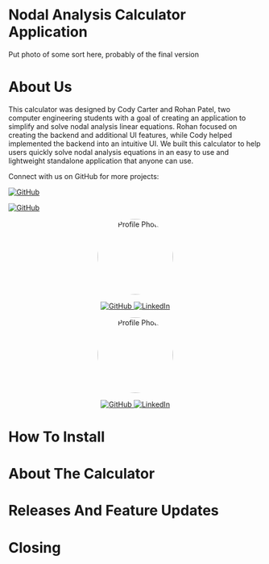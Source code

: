# Nodal Analysis Calculator Application

Put photo of some sort here, probably of the final version

# About Us
This calculator was designed by Cody Carter and Rohan Patel, two computer engineering students with a goal of creating an application to simplify and solve nodal analysis linear equations.
Rohan focused on creating the backend and additional UI features, while Cody helped implemented the backend into an intuitive UI. We built this calculator to help users quickly solve nodal analysis equations in an easy to use and lightweight standalone application that anyone can use. 

Connect with us on GitHub for more projects:

[![GitHub](https://img.shields.io/badge/GitHub-181717?style=for-the-badge&logo=github&logoColor=white)](https://github.com/codycarter1763)

[![GitHub](https://img.shields.io/badge/GitHub-181717?style=for-the-badge&logo=github&logoColor=white)](https://github.com/immmadeus)

<div align="Center">
  <img src="https://drive.google.com/file/d/1W5JP7YIR6sM4O_yCJrIJM2mFIX8Gfy3b/view?usp=sharing" alt="Profile Photo" width="150" style="border-radius:50%">
  <p>
    <a href="https://github.com/codycarter1763">
      <img src="https://img.shields.io/badge/GitHub-181717?style=for-the-badge&logo=github&logoColor=white" alt="GitHub">
    </a>
    <a href="https://www.linkedin.com/in/cody-carter-a8a747293/">
      <img src="https://img.shields.io/badge/LinkedIn-0077B5?style=for-the-badge&logo=linkedin&logoColor=white" alt="LinkedIn">
    </a>
  </p>
</div>

<div align="Center">
  <img src="https://drive.google.com/file/d/1O5f1DftgLU4efq7pXvx3aAfNwIieVHBt/view?usp=sharing" alt="Profile Photo" width="150" style="border-radius:50%">
  <p>
    <a href="https://github.com/immmadeus">
      <img src="https://img.shields.io/badge/GitHub-181717?style=for-the-badge&logo=github&logoColor=white" alt="GitHub">
    </a>
    <a href="https://www.linkedin.com/in/rohan-patel-15a211256/">
      <img src="https://img.shields.io/badge/LinkedIn-0077B5?style=for-the-badge&logo=linkedin&logoColor=white" alt="LinkedIn">
    </a>
  </p>
</div>

# How To Install

# About The Calculator

# Releases And Feature Updates

# Closing
